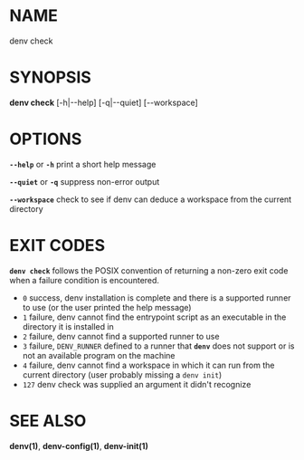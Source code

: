 # NAME

denv check

# SYNOPSIS

**denv check** [-h|--help] [-q|--quiet] [--workspace]

# OPTIONS

**`--help`** or **`-h`** print a short help message

**`--quiet`** or **`-q`** suppress non-error output

**`--workspace`** check to see if denv can deduce a workspace from the current directory

# EXIT CODES

**`denv check`** follows the POSIX convention of returning a non-zero exit code when a
failure condition is encountered.

  - `0`    success, denv installation is complete and there is a supported runner to use (or the user printed the help message)
  - `1`    failure, denv cannot find the entrypoint script as an executable in the directory it is installed in
  - `2`    failure, denv cannot find a supported runner to use
  - `3`    failure, `DENV_RUNNER` defined to a runner that **`denv`** does not support or is not an available program on the machine
  - `4`    failure, denv cannot find a workspace in which it can run from the current directory (user probably missing a `denv init`)
  - `127`  denv check was supplied an argument it didn't recognize

# SEE ALSO

**denv(1)**, **denv-config(1)**, **denv-init(1)**
